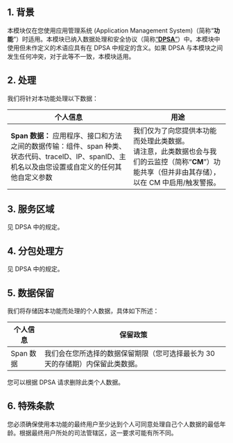 ## 1\. 背景

本模块仅在您使用应用管理系统 (Application Management System)（简称“**功能**”）时适用。本模块已纳入数据处理和安全协议（简称[“**DPSA**”](https://intl.cloud.tencent.com/document/product/301/17347)）中。本模块中使用但未作定义的术语应具有在 DPSA 中规定的含义。如果 DPSA 与本模块之间发生任何冲突，对于此等不一致，本模块适用。

## 2\.  处理

我们将针对本功能处理以下数据：

| **个人信息**                                     | **用途**                                                      |
| ------------------------------------------------------------ | ------------------------------------------------------------ |
| **Span 数据：** 应用程序、接口和方法之间的数据传输：组件、span 种类、状态代码、traceID、IP、spanID、主机名以及由您设置或自定义的任何其他自定义参数 | 我们仅为了向您提供本功能而处理此类数据。 <br/>请注意，此类数据也会与我们的云监控（简称“**CM**”）功能共享（但并非由其存储），以在 CM 中启用/触发警报。 |

## 3\.  服务区域

见 DPSA 中的规定。

## 4\.  分包处理方

见 DPSA 中的规定。 

## 5\.  数据保留

我们将存储因本功能而处理的个人数据，具体如下所述：

| **个人信息** | **保留政策**                                         |
| ------------------------ | ------------------------------------------------------------ |
| Span 数据                | 我们会在您所选择的数据保留期限（您可选择最长为 30 天的存储期）内保留此类数据。 |

您可以根据 DPSA 请求删除此类个人数据。

## 6\.  特殊条款

您必须确保使用本功能的最终用户至少达到个人可同意处理自己个人数据的最低年龄。根据最终用户所处的司法管辖区，这一要求可能有所不同。